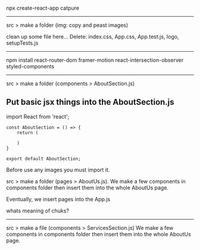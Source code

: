 npx create-react-app catpure

---

src > make a folder (img: copy and peast images)

clean up some file here...
Delete: index.css, App.css, App.test.js, logo, setupTests.js

---

npm install react-router-dom framer-motion react-intersection-observer styled-components

---

src > make a folder (components > AboutSection.js)

## Put basic jsx things into the AboutSection.js

import React from 'react';

    const AboutSection = () => {
        return (

        )
    }

    export default AboutSection;

Before use any images you must import it.

src > make a folder (pages > AboutUs.js).
We make a few components in components folder
then insert them into the whole AboutUs page.

Eventually, we insert pages into the App.js

whats meaning of chuks?


----

src > make a file (components > ServicesSection.js)
We make a few components in components folder
then insert them into the whole AboutUs page. 
